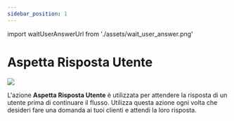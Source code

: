 ```yaml
---
sidebar_position: 1
---
```


import waitUserAnswerUrl from './assets/wait_user_answer.png'

# Aspetta Risposta Utente

<img src={waitUserAnswerUrl} width={180} />

L'azione **Aspetta Risposta Utente** è utilizzata per attendere la risposta di un utente prima di continuare il flusso. Utilizza questa azione ogni volta che desideri fare una domanda ai tuoi clienti e attendi la loro risposta.